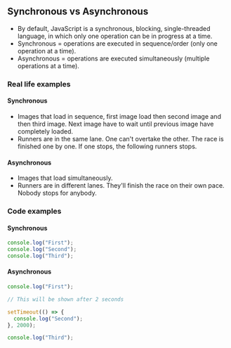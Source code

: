 ## Synchronous vs Asynchronous

- By default, JavaScript is a synchronous, blocking, single-threaded language, in which only one operation can be in progress at a time.
- Synchronous = operations are executed in sequence/order (only one operation at a time).
- Asynchronous = operations are executed simultaneously (multiple operations at a time).

### Real life examples

#### **Synchronous**

- Images that load in sequence, first image load then second image and then third image. Next image have to wait until previous image have completely loaded.
- Runners are in the same lane. One can't overtake the other. The race is finished one by one. If one stops, the following runners stops.

#### **Asynchronous**

- Images that load simultaneously.
- Runners are in different lanes. They'll finish the race on their own pace. Nobody stops for anybody.

### Code examples

#### **Synchronous**

```js
console.log("First");
console.log("Second");
console.log("Third");
```

#### **Asynchronous**

```js
console.log("First");

// This will be shown after 2 seconds

setTimeout(() => {
  console.log("Second");
}, 2000);

console.log("Third");
```
